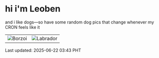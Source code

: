 # hi i'm Leoben

and i like dogs—so have some random dog pics that change whenever my CRON feels like it

|  |  |
|--------|----------|
| ![Borzoi](https://random-dog-vercel.vercel.app/api/random-borzoi?v=1750535008) | ![Labrador](https://random-dog-vercel.vercel.app/api/random-labrador?v=1750535008) |

Last updated: 2025-06-22 03:43 PHT
